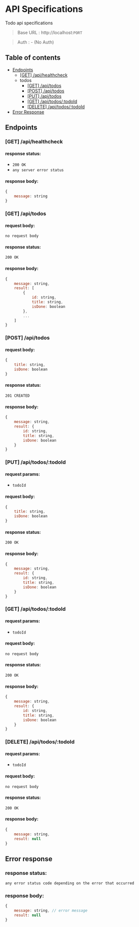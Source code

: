 # API Specifications
Todo api specifications

> Base URL : http://localhost:`PORT`

> Auth : - (No Auth)

## Table of contents
- [Endpoints](#endpoints)
    - [[GET] /api/healthcheck](#get-apihealthcheck)
    - todos
      - [[GET] /api/todos](#get-apitodos)
      - [[POST] /api/todos](#post-apitodos)
      - [[PUT] /api/todos](#put-apitodostodoid)
      - [[GET] /api/todos/:todoId](#get-apitodostodoid)
      - [[DELETE] /api/todos/:todoId](#delete-apitodostodoid)
- [Error Response](#error-response)

## Endpoints

### [GET] /api/healthcheck
#### response status:
- `200 OK`
- `any server error status`

#### response body:
```js
{
    message: string
}
```

### [GET] /api/todos
#### request body:
`no request body`

#### response status:
`200 OK`

#### response body:
```js
{
    message: string,
    result: [
        {
            id: string,
            title: string,
            isDone: boolean
        },
        ...
    ]  
}
```

### [POST] /api/todos
#### request body:
```js
{
    title: string,
    isDone: boolean
}
```

#### response status:
`201 CREATED`

#### response body:
```js
{
    message: string,
    result: {
        id: string,
        title: string,
        isDone: boolean
    }
}
```

### [PUT] /api/todos/:todoId
#### request params:
- `todoId`

#### request body:
```js
{
    title: string,
    isDone: boolean
}
```

#### response status:
`200 OK`

#### response body:
```js
{
    message: string,
    result: {
        id: string,
        title: string,
        isDone: boolean
    }    
}
```

### [GET] /api/todos/:todoId
#### request params:
- `todoId`

#### request body:
`no request body`

#### response status:
`200 OK`

#### response body:
```js
{
    message: string,
    result: {
        id: string,
        title: string,
        isDone: boolean
    }    
}
```

### [DELETE] /api/todos/:todoId
#### request params:
- `todoId`

#### request body:
`no request body`

#### response status:
`200 OK`

#### response body:
```js
{
    message: string,
    result: null 
}
```

## Error response
### response status:
`any error status code depending on the error that occurred`

### response body:
```js
{
    message: string, // error message
    result: null 
}
```


